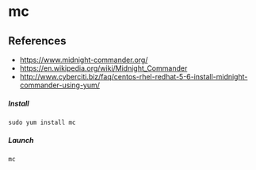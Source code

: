 # mc

## References
* https://www.midnight-commander.org/
* https://en.wikipedia.org/wiki/Midnight_Commander
* http://www.cyberciti.biz/faq/centos-rhel-redhat-5-6-install-midnight-commander-using-yum/

##### Install
```
sudo yum install mc
```

##### Launch 
```
mc
```
